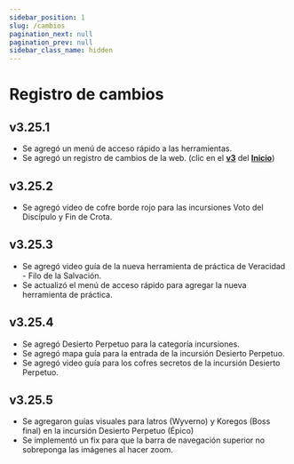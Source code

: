 ```yaml
---
sidebar_position: 1
slug: /cambios
pagination_next: null
pagination_prev: null
sidebar_class_name: hidden
---
```


# Registro de cambios
## v3.25.1
- Se agregó un menú de acceso rápido a las herramientas.
- Se agregó un registro de cambios de la web. (clic en el [**v3**](/cambios) del [**Inicio**](/))

## v3.25.2
- Se agregó video de cofre borde rojo para las incursiones Voto del Discípulo y Fin de Crota.

## v3.25.3
- Se agregó video guía de la nueva herramienta de práctica de Veracidad - Filo de la Salvación.
- Se actualizó el menú de acceso rápido para agregar la nueva herramienta de práctica.

## v3.25.4
- Se agregó Desierto Perpetuo para la categoría incursiones.
- Se agregó mapa guía para la entrada de la incursión Desierto Perpetuo.
- Se agregó video guía para los cofres secretos de la incursión Desierto Perpetuo.

## v3.25.5
- Se agregaron guías visuales para Iatros (Wyverno) y Koregos (Boss final) en la incursión Desierto Perpetuo (Épico)
- Se implementó un fix para que la barra de navegación superior no sobreponga las imágenes al hacer zoom.